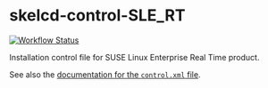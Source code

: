 # skelcd-control-SLE_RT

[![Workflow Status](https://github.com/yast/skelcd-control-SLE_RT/workflows/CI/badge.svg?branch=master)](
https://github.com/yast/skelcd-control-SLE_RT/actions?query=branch%3Amaster)

Installation control file for SUSE Linux Enterprise Real Time product.

See also the [documentation for the `control.xml` file][1].

[1]: https://github.com/yast/yast-installation/blob/master/doc/control-file.md
